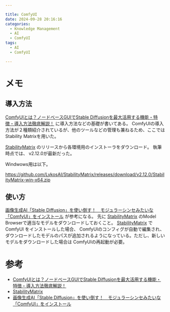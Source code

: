 ```yaml
---

title: ComfyUI
date: 2024-09-28 20:16:16
categories:
  - Knowledge Management
  - AI
  - ComfyUI
tags:
  - AI
  - ComfyUI

---
```


# メモ

## 導入方法

[ComfyUIとは？ノードベースGUIでStable Diffusionを最大活用する機能・特徴・導入方法徹底解説！] に導入方法などの基礎が書いてある。
ComfyUIの導入方法が２種類紹介されているが、他のツールなどの管理も兼ねるため、ここではStability Matrixを用いた。

[StabilityMatrix] のリリースから各環境用のインストーラをダウンロード。 
執筆時点では、 v2.12.0が最新だった。

Windwows用は以下。

https://github.com/LykosAI/StabilityMatrix/releases/download/v2.12.0/StabilityMatrix-win-x64.zip

## 使い方

[画像生成AI「Stable Diffusion」を使い倒す！　モジュラーシンセみたいな「ComfyUI」をインストール] が参考になる。
先に [StabilityMatrix] のModel Browserで適当なモデルをダウンロードしておくこと。
[StabilityMatrix] で ComfyUI をインストールした場合、 ComfyUIのコンフィグが自動で編集され、ダウンロードしたモデルのパスが追加されるようになっている。ただし、新しいモデルをダウンロードした場合は ComfyUIの再起動が必要。

# 参考

* [ComfyUIとは？ノードベースGUIでStable Diffusionを最大活用する機能・特徴・導入方法徹底解説！]
* [StabilityMatrix]
* [画像生成AI「Stable Diffusion」を使い倒す！　モジュラーシンセみたいな「ComfyUI」をインストール]

[ComfyUIとは？ノードベースGUIでStable Diffusionを最大活用する機能・特徴・導入方法徹底解説！]: https://ai-market.jp/services/comfyui/
[StabilityMatrix]: https://github.com/LykosAI/StabilityMatrix
[画像生成AI「Stable Diffusion」を使い倒す！　モジュラーシンセみたいな「ComfyUI」をインストール]: https://ascii.jp/elem/000/004/181/4181782/


<!-- vim: set et tw=0 ts=2 sw=2: -->
